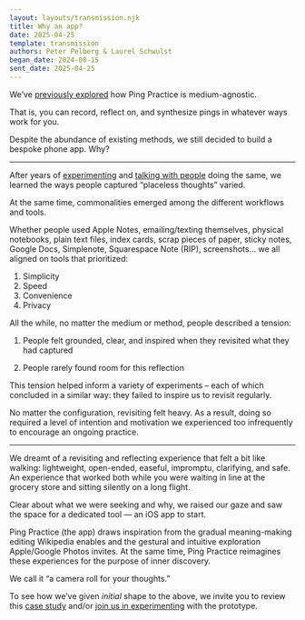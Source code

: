 ```yaml
---
layout: layouts/transmission.njk
title: Why an app?
date: 2025-04-25
template: transmission
authors: Peter Pelberg & Laurel Schwulst
began_date: 2024-08-15
sent_date: 2025-04-25
---
```


We’ve <a href="https://pingpractice.org/transmissions/what-is-a-ping/">previously explored</a> how Ping Practice is medium-agnostic.

That is, you can record, reflect on, and synthesize pings in whatever ways work for you.

Despite the abundance of existing methods, we still decided to build a bespoke phone app. Why?

---

After years of <a href="https://ping-practice.gitbook.io/pings/experiments">experimenting</a> and <a href="https://ping-practice.gitbook.io/pings/conversations">talking with people</a> doing the same, we learned the ways people captured “placeless thoughts” varied.

At the same time, commonalities emerged among the different workflows and tools.

Whether people used Apple Notes, emailing/texting themselves, physical notebooks, plain text files, index cards, scrap pieces of paper, sticky notes, Google Docs, Simplenote, Squarespace Note (RIP), screenshots… we all aligned on tools that prioritized:

1. Simplicity
2. Speed
3. Convenience
4. Privacy

All the while, no matter the medium or method, people described a tension:

1. People felt grounded, clear, and inspired when they revisited what they had captured

2. People rarely found room for this reflection

This tension helped inform a variety of experiments – each of which concluded in a similar way: they failed to inspire us to revisit regularly.

No matter the configuration, revisiting felt heavy. As a result, doing so required a level of intention and motivation we experienced too infrequently to encourage an ongoing practice.

---

We dreamt of a revisiting and reflecting experience that felt a bit like walking: lightweight, open-ended, easeful, impromptu, clarifying, and safe. An experience that worked both while you were waiting in line at the grocery store and sitting silently on a long flight.

Clear about what we were seeking and why, we raised our gaze and saw the space for a dedicated tool — an iOS app to start.

Ping Practice (the app) draws inspiration from the gradual meaning-making editing Wikipedia enables and the gestural and intuitive exploration Apple/Google Photos invites. At the same time, Ping Practice reimagines these experiences for the purpose of inner discovery.

We call it “a camera roll for your thoughts.”

To see how we’ve given <i>initial</i> shape to the above, we invite you to review this <a href="https://apossible.com/pages/ping-practice?token=678412c06424c4870162888457b32bee9d45a06e">case study</a> and/or <a href="https://forms.gle/52CsyyrqSrcwD5JM8">join us in experimenting</a> with the prototype.

